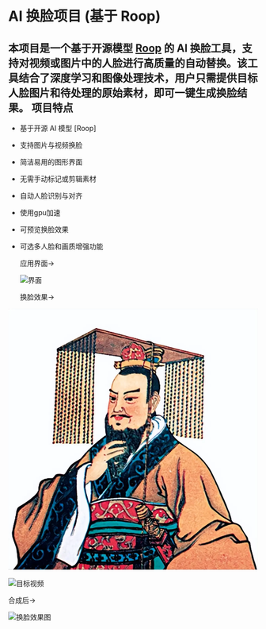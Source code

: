 AI 换脸项目 (基于 Roop)
====================

本项目是一个基于开源模型 [Roop](https://github.com/s0md3v/roop) 的 AI 换脸工具，支持对视频或图片中的人脸进行高质量的自动替换。该工具结合了深度学习和图像处理技术，用户只需提供目标人脸图片和待处理的原始素材，即可一键生成换脸结果。
 项目特点
-------

* 基于开源 AI 模型 [Roop]

* 支持图片与视频换脸

* 简洁易用的图形界面

* 无需手动标记或剪辑素材

* 自动人脸识别与对齐

* 使用gpu加速

* 可预览换脸效果

* 可选多人脸和画质增强功能
  
  应用界面→
  
  ![界面](assets/ui.jpg)

  
  
  
  换脸效果→
  
![人脸源](assets/face.jpg)


![目标视频](assets/vedio.jpg)


合成后→

![换脸效果图](assets/result.jpg)

